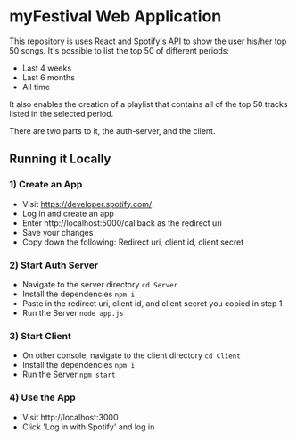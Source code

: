 # myFestival Web Application
This repository is uses React and Spotify's API to show the user his/her top 50 songs. It's possible to list the top 50 of different periods:

- Last 4 weeks
- Last 6 months
- All time

It also enables the creation of a playlist that contains all of the top 50 tracks listed in the selected period.

There are two parts to it, the auth-server, and the client. 

## Running it Locally

### 1) Create an App
- Visit https://developer.spotify.com/ 
- Log in and create an app
- Enter http://localhost:5000/callback as the redirect uri
- Save your changes
- Copy down the following: Redirect uri, client id, client secret

### 2)  Start Auth Server
- Navigate to the server directory `cd Server`
- Install the dependencies `npm i`
- Paste in the redirect uri, client id, and client secret you copied in step 1
- Run the Server `node app.js`

### 3)  Start Client
- On other console, navigate to the  client directory `cd Client`
- Install the dependencies `npm i`
- Run the Server `npm start`

### 4)  Use the App
- Visit http://localhost:3000
- Click 'Log in with Spotify' and log in
